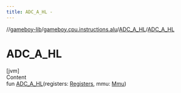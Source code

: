```yaml
---
title: ADC_A_HL -
---
```

//[gameboy-lib](../../index.md)/[gameboy.cpu.instructions.alu](../index.md)/[ADC_A_HL](index.md)/[ADC_A_HL](-a-d-c_-a_-h-l.md)



# ADC_A_HL  
[jvm]  
Content  
fun [ADC_A_HL](-a-d-c_-a_-h-l.md)(registers: [Registers](../../gameboy.cpu/-registers/index.md), mmu: [Mmu](../../gameboy.memory/-mmu/index.md))  



